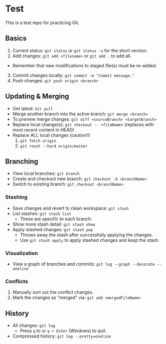 # Test
This is a test repo for practicing Git.

## Basics
1. Current status: `git status` or `git status -s` for the short version.
2. Add changes: `git add <filename>` or `git add .` to add all.
  * Remember that new modifications to staged file(s) must be re-added.
3. Commit changes locally: `git commit -m "Commit message."`
4. Push changes: `git push origin <branch>`

## Updating & Merging
* Get latest: `Git pull`
* Merge another branch into the active branch: `git merge <branch>`
* To preview merge changes: `git diff <sourceBranch> <targetBranch>`
* Replace local change(s): `git checkout -- <fileName>` (replaces with most recent content in HEAD)
* Replace ALL local changes (caution!):
  1. `git fetch origin`
  2. `git reset --hard origin/master`

## Branching
* View local branches: `git branch`
* Create and checkout new branch: `git checkout -b <branchName>`
* Switch to existing branch: `git checkout <branchName>`

### Stashing
* Save changes and revert to clean workspace: `git stash`
* List stashes: `git stash list`
  * These are specific to each branch.
* Show more stash detail: `git stash show`
* Apply stashed changes: `git stash pop`
  * Throws away the stash after successfully applying the changes.
  * Use `git stash apply` to apply stashed changes and *keep* the stash.

### Visualization
* View a graph of branches and commits: `git log --graph --decorate --oneline`

### Conflicts
1. Manually sort out the conflict changes.
2. Mark the changes as "merged" via: `git add <mergedFileName>`

## History
* All changes: `git log`
  * Press `q` to or `q + Enter` (Windows) to quit.
* Compressed history: `git log --pretty=oneline`
